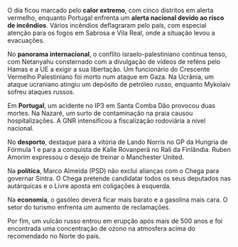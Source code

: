 O dia ficou marcado pelo **calor extremo**, com cinco distritos em alerta vermelho, enquanto Portugal enfrenta um **alerta nacional devido ao risco de incêndios**. Vários incêndios deflagraram pelo país, com especial atenção para os fogos em Sabrosa e Vila Real, onde a situação levou a evacuações.

No **panorama internacional**, o conflito israelo-palestiniano continua tenso, com Netanyahu consternado com a divulgação de vídeos de reféns pelo Hamas e a UE a exigir a sua libertação. Um funcionário do Crescente Vermelho Palestiniano foi morto num ataque em Gaza. Na Ucrânia, um ataque ucraniano atingiu um depósito de petróleo russo, enquanto Mykolaiv sofreu ataques russos.

Em **Portugal**, um acidente no IP3 em Santa Comba Dão provocou duas mortes. Na Nazaré, um surto de contaminação na praia causou hospitalizações. A GNR intensificou a fiscalização rodoviária a nível nacional.

No **desporto**, destaque para a vitória de Lando Norris no GP da Hungria de Fórmula 1 e para a conquista de Kalle Rovanperä no Rali da Finlândia. Ruben Amorim expressou o desejo de treinar o Manchester United.

Na **política**, Marco Almeida (PSD) não exclui alianças com o Chega para governar Sintra. O Chega pretende candidatar todos os seus deputados nas autárquicas e o Livre aposta em coligações à esquerda.

Na **economia**, o gasóleo deverá ficar mais barato e a gasolina mais cara. O setor do turismo enfrenta um aumento de reclamações.

Por fim, um vulcão russo entrou em erupção após mais de 500 anos e foi encontrada uma concentração de ozono na atmosfera acima do recomendado no Norte do país.